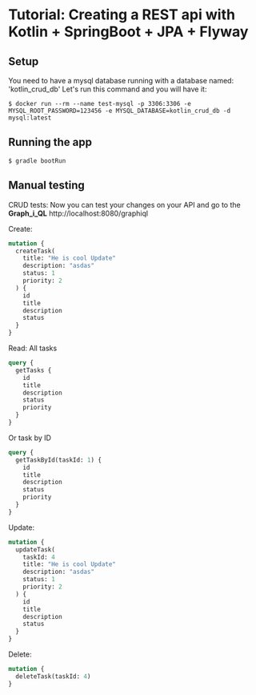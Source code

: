 # Tutorial: Creating a REST api with Kotlin + SpringBoot + JPA + Flyway

## Setup

You need to have a mysql database running with a database named: 'kotlin_crud_db'
Let's run this command and you will have it:
```shell script
$ docker run --rm --name test-mysql -p 3306:3306 -e MYSQL_ROOT_PASSWORD=123456 -e MYSQL_DATABASE=kotlin_crud_db -d mysql:latest
```

## Running the app

```shell script
$ gradle bootRun 
```

## Manual testing

CRUD tests:
Now you can test your changes on your API and go to the **Graph_i_QL** http://localhost:8080/graphiql

Create:

```graphql
mutation {
  createTask(
    title: "He is cool Update"
    description: "asdas"
    status: 1
    priority: 2
  ) {
    id
    title
    description
    status
  }
}
```

Read:
All tasks

```graphql
query {
  getTasks {
    id
    title
    description
    status
    priority
  }
}
```

Or task by ID

```graphql
query {
  getTaskById(taskId: 1) {
    id
    title
    description
    status
    priority
  }
}
```

Update:

```graphql
mutation {
  updateTask(
    taskId: 4
    title: "He is cool Update"
    description: "asdas"
    status: 1
    priority: 2
  ) {
    id
    title
    description
    status
  }
}
```

Delete:

```graphql
mutation {
  deleteTask(taskId: 4)
}
```